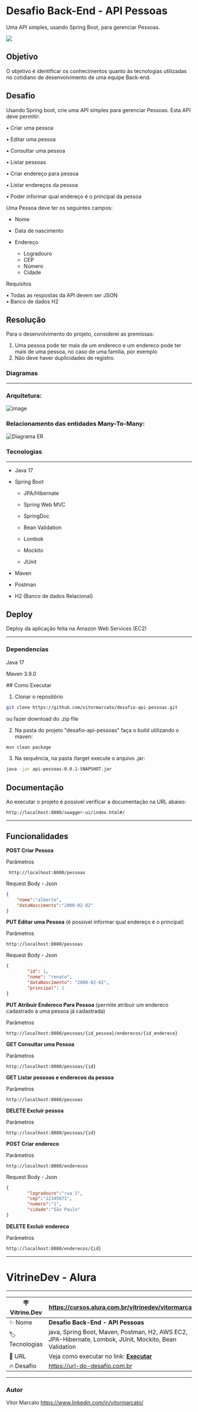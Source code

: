 # Desafio Back-End - API Pessoas
<div id="sobre">
Uma API simples, usando Spring Boot, para gerenciar Pessoas.
</div>

![](https://media.giphy.com/media/giDUrT9SAdjwB9rsJu/giphy.gif#vitrinedev)

## Objetivo
O objetivo é identificar os conhecimentos quanto às tecnologias utilizadas no cotidiano de desenvolvimento de uma equipe Back-end.

## Desafio

Usando Spring boot, crie uma API simples para gerenciar Pessoas. Esta API deve permitir:  
  
  •	Criar uma pessoa
  
  •	Editar uma pessoa
  
  •	Consultar uma pessoa
  
  •	Listar pessoas
  
  •	Criar endereço para pessoa
  
  •	Listar endereços da pessoa
  
  •	Poder informar qual endereço é o principal da pessoa  
  

Uma Pessoa deve ter os seguintes campos:  
  
  -	Nome
  
  -	Data de nascimento
  
  -	Endereço
  
     -	Logradouro
     -	CEP
     -	Número
     -	Cidade


Requisitos  
 
  •	Todas as respostas da API devem ser JSON  
  •	Banco de dados H2
  
## Resolução
  
  Para o desenvolvimento do projeto, considerei as premissas:

  1.	Uma pessoa pode ter mais de um endereco e um endereco pode ter mais de uma pessoa, no caso de uma familia, por exemplo
  2.	Não deve haver duplicidades de registro.

### Diagramas
---

### Arquitetura:
![image](https://user-images.githubusercontent.com/60930603/220412598-2a4a8242-206b-4f40-8ffb-7fda07f1e869.png)


### Relacionamento das entidades Many-To-Many:
![Diagrama ER](https://user-images.githubusercontent.com/60930603/220413007-a6c507a8-136c-4b82-8de7-f1657ebccbc5.png)

### Tecnologias
---

  - Java 17
  
  - Spring Boot   
  
    - JPA/Hibernate

    - Spring Web MVC

    - SpringDoc

    - Bean Validation

    - Lombok

    - Mockito

    - JUnit
  
  - Maven
  
  - Postman
  
  - H2 (Banco de dados Relacional)  

## Deploy
Deploy da aplicação feita na Amazon Web Services (EC2)

---

### Dependencias 

Java 17

Maven 3.9.0

<div id="run">
## Como Executar 

1. Clonar o repositório
  
  ```bash
git clone https://github.com/vitormarcato/desafio-api-pessoas.git
```
ou fazer download do .zip file
  		  
2. Na pasta do projeto "desafio-api-pessoas" faça o build utilizando o maven: 

  ```bash
mvn clean package
```

3.  Na sequência, na pasta /target execute o arquivo .jar:
  
  ```bash
java -jar api-pessoas-0.0.1-SNAPSHOT.jar
```
</div>

## Documentação 

Ao executar o projeto é possível verificar a documentação na URL abaixo:

```
http://localhost:8080/swagger-ui/index.html#/
``` 
---

## Funcionalidades 

**POST Criar Pessoa**

Parâmetros
```
 http://localhost:8080/pessoas
```

Request Body - Json
```json
{
    "nome":"alberto",
    "dataNascimento":"2000-02-02"
}
```
**PUT Editar uma Pessoa**  (é possível informar qual endereço é o principal)

Parâmetros
```
http://localhost:8080/pessoas
```
Request Body - Json
```json
{
        "id": 1,
        "nome": "renato",
        "dataNascimento": "2000-02-02",
        "principal": 1
}
```
**PUT Atribuir Endereco Para Pessoa** (permite atribuir um endereco cadastrado à uma pessoa já cadastrada)

Parâmetros
```
http://localhost:8080/pessoas/{id_pessoa}/enderecos/{id_endereco}
```

**GET Consultar uma Pessoa**  

Parâmetros
```
http://localhost:8080/pessoas/{id}
```


**GET Listar pessoas e enderecos da pessoa**  

Parâmetros
```
http://localhost:8080/pessoas
```

**DELETE Excluir pessoa**  

Parâmetros
```
http://localhost:8080/pessoas/{id}
```

**POST Criar endereco**  

Parâmetros
```
http://localhost:8080/enderecos
```
Request Body - Json
```json
{
        "logradouro":"rua 1",
        "cep":"12345671",
        "numero":"1",
        "cidade":"São Paulo"
}
```
**DELETE Excluir endereco**  

Parâmetros
```
http://localhost:8080/enderecos/{id}
```

---
# VitrineDev - Alura
---
| :placard: Vitrine.Dev | https://cursos.alura.com.br/vitrinedev/vitormarcato     |
| -------------  | --- |
| :sparkles: Nome        | **Desafio Back-End - API Pessoas**
| :label: Tecnologias | java, Spring Boot, Maven, Postman, H2, AWS EC2, JPA-Hibernate, Lombok, JUnit, Mockito, Bean Validation
| :rocket: URL         | Veja como executar no link: [**Executar**](#run)
| :fire: Desafio     | https://url-do-desafio.com.br


---

### Autor

Vitor Marcato https://www.linkedin.com/in/vitormarcato/
